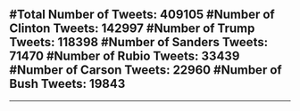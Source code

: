#Total Number of Tweets: 409105 
#Number of Clinton Tweets: 142997
#Number of Trump Tweets: 118398
#Number of Sanders Tweets: 71470
#Number of Rubio Tweets: 33439
#Number of Carson Tweets: 22960
#Number of Bush Tweets: 19843
---
---
